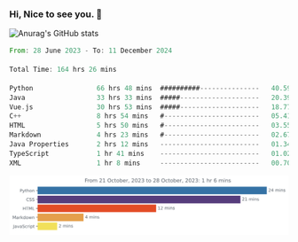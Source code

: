 ### Hi, Nice to see you. 👋

<!--
**EtherFin/EtherFin** is a ✨ _special_ ✨ repository because its `README.md` (this file) appears on your GitHub profile.

Here are some ideas to get you started:

- 🔭 I’m currently working on ...
- 🌱 I’m currently learning ...
- 👯 I’m looking to collaborate on ...
- 🤔 I’m looking for help with ...
- 💬 Ask me about ...
- 📫 How to reach me: ...
- 😄 Pronouns: ...
- ⚡ Fun fact: ...
-->


![Anurag's GitHub stats](https://github-readme-stats.vercel.app/api?username=EtherFin&bg_color=30,e96443,e97f43,e99943,e9b443,e9ce43,e9e843,d3e943,bee943,a9e943,94e943&title_color=fff&text_color=000&show_icons=true&icon_color=000)


<!--START_SECTION:waka-->

```rust
From: 28 June 2023 - To: 11 December 2024

Total Time: 164 hrs 26 mins

Python                66 hrs 48 mins  ##########---------------   40.59 %
Java                  33 hrs 33 mins  #####--------------------   20.39 %
Vue.js                30 hrs 53 mins  #####--------------------   18.77 %
C++                   8 hrs 54 mins   #------------------------   05.41 %
HTML                  5 hrs 50 mins   #------------------------   03.55 %
Markdown              4 hrs 23 mins   #------------------------   02.67 %
Java Properties       2 hrs 12 mins   -------------------------   01.34 %
TypeScript            1 hr 41 mins    -------------------------   01.02 %
XML                   1 hr 8 mins     -------------------------   00.70 %
```

<!--END_SECTION:waka-->

<img
  src="https://github.com/EtherFin/EtherFin/blob/master/images/stat.svg"
  alt="Work Dashboard"
/>

